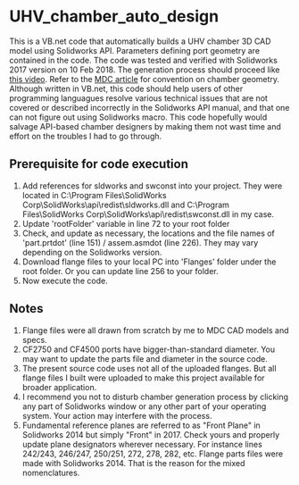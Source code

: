 # UHV_chamber_auto_design

This is a VB.net code that automatically builds a UHV chamber 3D CAD model using Solidworks API. Parameters defining port geometry are contained in the code. The code was tested and verified with Solidworks 2017 version on 10 Feb 2018. The generation process should proceed like [this video](https://www.youtube.com/watch?v=iZ9ieSHOZsg). Refer to the [MDC article](https://www.mdcvacuum.com/displayContentPageFull.aspx?cc=CUSTOMENG) for convention on chamber geometry. Although written in VB.net, this code should help users of other programming languagues resolve various technical issues that are not covered or described incorrectly in the Solidworks API manual, and that one can not figure out using Solidworks macro. This code hopefully would salvage API-based chamber designers by making them not wast time and effort on the troubles I had to go through.

## Prerequisite for code execution

1. Add references for sldworks and swconst into your project. They were located in C:\Program Files\SolidWorks Corp\SolidWorks\api\redist\sldworks.dll and C:\Program Files\SolidWorks Corp\SolidWorks\api\redist\swconst.dll in my case.
2. Update 'rootFolder' variable in line 72 to your root folder
3. Check, and update as necessary, the locations and the file names of 'part.prtdot' (line 151) / assem.asmdot (line 226). They may vary depending on the Solidworks version.
4. Download flange files to your local PC into 'Flanges' folder under the root folder. Or you can update line 256 to your folder.
5. Now execute the code.

## Notes

1. Flange files were all drawn from scratch by me to MDC CAD models and specs.
2. CF2750 and CF4500 ports have bigger-than-standard diameter. You may want to update the parts file and diameter in the source code.
3. The present source code uses not all of the uploaded flanges. But all flange files I built were uploaded to make this project available for broader application.
4. I recommend you not to disturb chamber generation process by clicking any part of Solidworks window or any other part of your operating system. Your action may interfere with the process.
5. Fundamental reference planes are referred to as "Front Plane" in Solidworks 2014 but simply "Front" in 2017. Check yours and properly update plane designators wherever necessary. For instance lines 242/243, 246/247, 250/251, 272, 278, 282, etc. Flange parts files were made with Solidworks 2014. That is the reason for the mixed nomenclatures.
